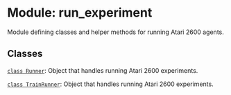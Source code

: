 <div itemscope itemtype="http://developers.google.com/ReferenceObject">
<meta itemprop="name" content="run_experiment" />
<meta itemprop="path" content="stable" />
</div>

# Module: run_experiment

Module defining classes and helper methods for running Atari 2600 agents.

## Classes

[`class Runner`](./run_experiment/Runner.md): Object that handles running Atari
2600 experiments.

[`class TrainRunner`](./run_experiment/TrainRunner.md): Object that handles
running Atari 2600 experiments.
